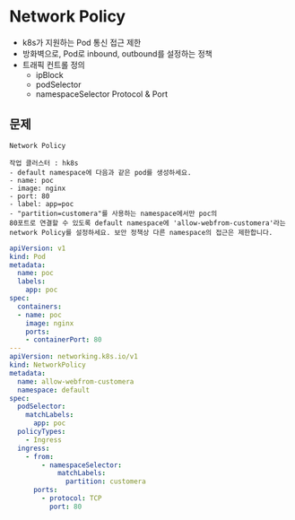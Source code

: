 # Network Policy

- k8s가 지원하는 Pod 통신 접근 제한
- 방화벽으로, Pod로 inbound, outbound를 설정하는 정책
- 트래픽 컨트롤 정의
  - ipBlock
  - podSelector
  - namespaceSelector
  Protocol & Port

## 문제

`Network Policy`

```
작업 클러스터 : hk8s
- default namespace에 다음과 같은 pod를 생성하세요.
- name: poc
- image: nginx
- port: 80
- label: app=poc
- "partition=customera"를 사용하는 namespace에서만 poc의
80포트로 연결할 수 있도록 default namespace에 'allow-webfrom-customera'라는 network Policy를 설정하세요. 보안 정책상 다른 namespace의 접근은 제한합니다.
```

```yaml
apiVersion: v1
kind: Pod
metadata:
  name: poc
  labels:
    app: poc
spec:
  containers:
  - name: poc
    image: nginx
    ports:
    - containerPort: 80
---
apiVersion: networking.k8s.io/v1
kind: NetworkPolicy
metadata:
  name: allow-webfrom-customera
  namespace: default
spec:
  podSelector:
    matchLabels:
      app: poc
  policyTypes:
    - Ingress
  ingress:
    - from:
        - namespaceSelector:
            matchLabels:
              partition: customera
      ports:
        - protocol: TCP
          port: 80
```